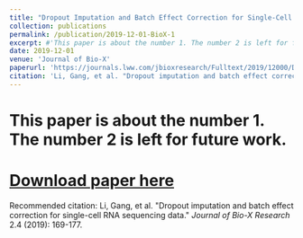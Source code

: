 ```yaml
---
title: "Dropout Imputation and Batch Effect Correction for Single-Cell RNA-seq Data"
collection: publications
permalink: /publication/2019-12-01-BioX-1
excerpt: #'This paper is about the number 1. The number 2 is left for future work.'
date: 2019-12-01
venue: 'Journal of Bio-X'
paperurl: 'https://journals.lww.com/jbioxresearch/Fulltext/2019/12000/Dropout_imputation_and_batch_effect_correction_for.4.aspx'
citation: 'Li, Gang, et al. "Dropout imputation and batch effect correction for single-cell RNA sequencing data." <i>Journal of Bio-X Research</i> 2.4 (2019): 169-177.'
---
```

# This paper is about the number 1. The number 2 is left for future work.

# [Download paper here](https://journals.lww.com/jbioxresearch/Fulltext/2019/12000/Dropout_imputation_and_batch_effect_correction_for.4.aspx)

Recommended citation: Li, Gang, et al. "Dropout imputation and batch effect correction for single-cell RNA sequencing data." <i>Journal of Bio-X Research</i> 2.4 (2019): 169-177.